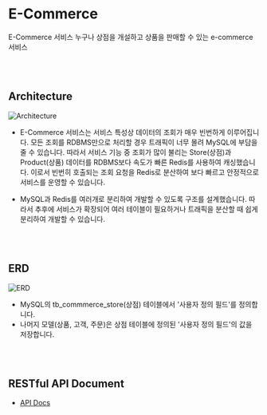 # E-Commerce

E-Commerce 서비스
누구나 상점을 개설하고 상품을 판매할 수 있는 e-commerce 서비스

<br></br>

## Architecture

![Architecture](https://user-images.githubusercontent.com/35136024/163167660-681a2923-b4f0-4c6b-b9d5-39b8ab4616b8.png)

-   E-Commerce 서비스는 서비스 특성상 데이터의 조회가 매우 빈번하게 이루어집니다. 모든 조회를 RDBMS만으로 처리할 경우 트래픽이 너무 몰려 MySQL에 부담을 줄 수 있습니다. 따라서 서비스 기능 중 조회가 많이 불리는 Store(상점)과 Product(상품) 데이터를 RDBMS보다 속도가 빠른 Redis를 사용하여 캐싱했습니다. 이로서 빈번히 호출되는 조회 요청을 Redis로 분산하여 보다 빠르고 안정적으로 서비스를 운영할 수 있습니다.

-   MySQL과 Redis를 여러개로 분리하여 개발할 수 있도록 구조를 설계했습니다. 따라서 추후에 서비스가 확장되어 여러 테이블이 필요하거나 트래픽을 분산할 때 쉽게 분리하여 개발할 수 있습니다.

<br></br>

## ERD

![ERD](https://user-images.githubusercontent.com/35136024/163226386-058a6b94-3d59-48e3-b279-5a62763e40df.png)

-   MySQL의 tb_commmerce_store(상점) 테이블에서 '사용자 정의 필드'를 정의합니다.
-   나머지 모델(상품, 고객, 주문)은 상점 테이블에 정의된 '사용자 정의 필드'의 값을 저장합니다.

<br></br>

## RESTful API Document

-   [API Docs](https://github.com/kahmnkk/six-shop/blob/main/API_Docs.md)
